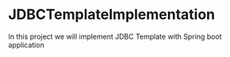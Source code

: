 # JDBCTemplateImplementation
 In this project we will implement JDBC Template with Spring boot application 
